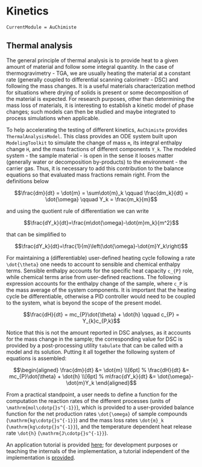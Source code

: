 # Kinetics

```@meta
CurrentModule = AuChimiste
```

## Thermal analysis

The general principle of thermal analysis is to provide heat to a given amount of material and follow some integral quantity. In the case of thermogravimetry - TGA, we are usually heating the material at a constant rate (generally coupled to differential scanning calorimetr - DSC) and following the mass changes. It is a useful materials characterization method for situations where drying of solids is present or some decomposition of the material is expected. For research purposes, other than determining the mass loss of materials, it is interesting to establish a kinetic model of phase changes; such models can then be studied and maybe integrated to process simulations when applicable.

To help accelerating the testing of different kinetics, `AuChimiste` provides `ThermalAnalysisModel`. This class provides an ODE system built upon `ModelingToolkit` to simulate the change of mass ``m``, its integral enthalpy change ``H``, and the mass fractions of different components ``Y_k``. The modeled system - the sample material - is open in the sense it looses matter (generally water or decomposition by-products) to the environment - the carrier gas. Thus, it is necessary to add this contribution to the balance equations so that evaluated mass fractions remain right. From the definitions below

```math
\frac{dm}{dt} = \dot{m} = \sum\dot{m}_k
\qquad
\frac{dm_k}{dt} = \dot{\omega}
\qquad
Y_k = \frac{m_k}{m}
```

and using the quotient rule of differentiation we can write

```math
\frac{dY_k}{dt}=\frac{m\dot{\omega}-\dot{m}m_k}{m^2}
```

that can be simplified to

```math
\frac{dY_k}{dt}=\frac{1}{m}\left(\dot{\omega}-\dot{m}Y_k\right)
```

For maintaining a (differentiable) user-defined heating cycle following a rate ``\dot{\theta}`` one needs to account to sensible and chemical enthalpy terms. Sensible enthalpy accounts for the specific heat capacity ``c_{P}`` role, while chemical terms arise from user-defined reactions. The following expression accounts for the enthalpy change of the sample, where ``c_P`` is the mass average of the system components. It is important that the heating cycle be differentiable, otherwise a PID controller would need to be coupled to the system, what is beyond the scope of the present model.

```math
\frac{dH}{dt} = mc_{P}\dot{\theta} + \dot{h}
\qquad
c_{P} = Y_{k}c_{P,k}
```

Notice that this is not the amount reported in DSC analyses, as it accounts for the mass change in the sample; the corresponding value for DSC is provided by a post-processing utility `tabulate` that can be called with a model and its solution. Putting it all together the following system of equations is assembled:

```math
\begin{aligned}
\frac{dm}{dt} &= \dot{m}
\\[6pt]
%
\frac{dH}{dt} &= mc_{P}\dot{\theta} + \dot{h}
\\[6pt]
%
m\frac{dY_k}{dt} &= \dot{\omega}-\dot{m}Y_k
\end{aligned}
```

From a practical standpoint, a user needs to define a function for the computation the reaction rates of the different processes (units of ``\mathrm{mol\cdotp{}s^{-1}}``), which is provided to a user-provided balance function for the net production rates ``\dot{\omega}`` of sample compounds (``\mathrm{kg\cdotp{}s^{-1}}``) and the mass loss rates ``\dot{m}_k`` (``\mathrm{kg\cdotp{}s^{-1}}``), and the temperature dependent heat release rate ``\dot{h}`` (``\mathrm{J\cdotp{}s^{-1}}``).

An application tutorial is provided [here](../tutorials/thermal-analysis.md); for development purposes or teaching the internals of the implementation, a tutorial independent of the implementation is [provided](../tutorials/thermal-analysis-manual.md).

